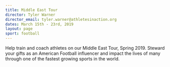 ```yaml
---
title: Middle East Tour
director: Tyler Warner
director_email: tyler.warner@athletesinaction.org
dates: March 15th - 23rd, 2019
layout: page
sport: football
---
```

Help train and coach athletes on our Middle East Tour, Spring 2019. Steward your gifts as an American Football influencer and impact the lives of many through one of the fastest growing sports in the world.